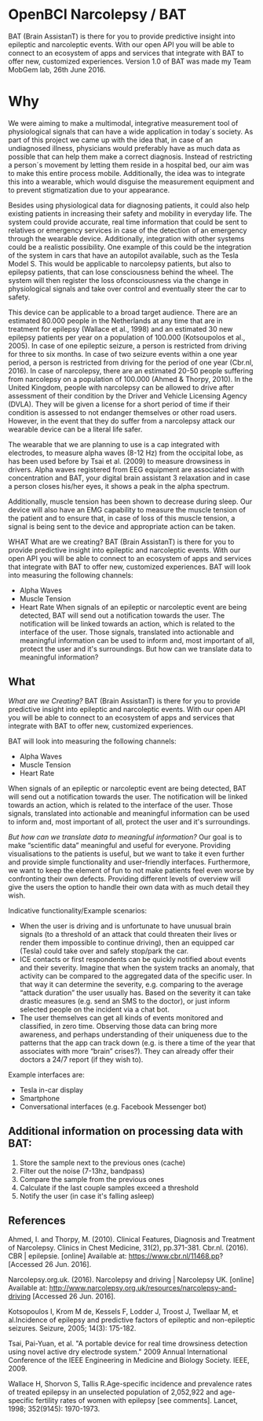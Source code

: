 # OpenBCI Narcolepsy / BAT
BAT (Brain AssistanT) is there for you to provide predictive insight into epileptic and narcoleptic events. With our open API you will be able to connect to an ecosystem of apps and services that integrate with BAT to offer new, customized experiences. Version 1.0 of BAT was made my Team MobGem lab, 26th June 2016.

# Why
We were aiming to make a multimodal, integrative measurement tool of physiological signals that can have a wide application in today´s society. As part of this project we came up with the idea that, in case of an undiagnosed illness, physicians would preferably have as much data as possible that can help them make a correct diagnosis. Instead of restricting a person´s movement by letting them reside in a hospital bed, our aim was to make this entire process mobile.
Additionally, the idea was to integrate this into a wearable, which would disguise the measurement equipment and to prevent stigmatization due to your appearance.

Besides using physiological data for diagnosing patients, it could also help existing patients in increasing their safety and mobility in everyday life. The system could provide accurate, real time information that could be sent to relatives or emergency services in case of the detection of an emergency through the wearable device. Additionally, integration with other systems could be a realistic possibility. One example of this could be the integration of the system in cars that have an autopilot available, such as the Tesla Model S. This would be applicable to narcolepsy patients, but also to epilepsy patients, that can lose consciousness behind the wheel. The system will then register the loss ofconsciousness via the change in physiological signals and take over control and eventually steer the car to safety.

This device can be applicable to a broad target audience. There are an estimated 80.000 people in the Netherlands at any time that are in treatment for epilepsy (Wallace et al., 1998) and an estimated 30 new epilepsy patients per year on a population of 100.000 (Kotsoupolos et al., 2005). In case of one epileptic seizure, a person is restricted from driving for three to six months. In case of two seizure events within a one year period, a person is restricted from driving for the period of one year (Cbr.nl, 2016). In case of narcolepsy, there are an estimated 20-50 people suffering from narcolepsy on a population of 100.000 (Ahmed & Thorpy, 2010). In the United Kingdom, people with narcolepsy can be allowed to drive after assessment of their condition by the Driver and Vehicle Licensing Agency (DVLA). They will be given a license for a short period of time if their condition is assessed to not endanger themselves or other road users. However, in the event that they do suffer from a narcolepsy attack our wearable device can be a literal life safer.

The wearable that we are planning to use is a cap integrated with electrodes, to measure alpha waves (8-12 Hz) from the occipital lobe, as has been used before by Tsai et al. (2009) to measure drowsiness in drivers. Alpha waves registered from EEG equipment are associated with concentration and BAT, your digital brain assistant 3 relaxation and in case a person closes his/her eyes, it shows a peak in the alpha spectrum.

Additionally, muscle tension has been shown to decrease during sleep. Our device will also have an EMG capability to measure the muscle tension of the patient and to ensure that, in case of loss of this muscle tension, a signal is being sent to the device and appropriate action can be taken.

WHAT
What are we creating?
BAT (Brain AssistanT) is there for you to provide predictive insight into epileptic
and narcoleptic events. With our open API you will be able to connect to an
ecosystem of apps and services that integrate with BAT to offer new, customized
experiences.
BAT will look into measuring the following channels:
- Alpha Waves
- Muscle Tension
- Heart Rate
When signals of an epileptic or narcoleptic event are being detected, BAT will
send out a notification towards the user. The notification will be linked towards
an action, which is related to the interface of the user.
Those signals, translated into actionable and meaningful information can be
used to inform and, most important of all, protect the user and it's surroundings.
But how can we translate data to meaningful information?


## What
*What are we Creating?* BAT (Brain AssistanT) is there for you to provide predictive insight into epileptic and narcoleptic events. With our open API you will be able to connect to an ecosystem of apps and services that integrate with BAT to offer new, customized experiences.

BAT will look into measuring the following channels:

- Alpha Waves
- Muscle Tension
- Heart Rate

When signals of an epileptic or narcoleptic event are being detected, BAT will send out a notification towards the user. The notification will be linked towards an action, which is related to the interface of the user.
Those signals, translated into actionable and meaningful information can be used to inform and, most important of all, protect the user and it's surroundings. 

*But how can we translate data to meaningful information?*
Our goal is to make “scientific data” meaningful and useful for everyone. Providing visualisations to the patients is useful, but we want to take it even further and provide simple functionality and user-friendly interfaces. Furthermore, we want to keep the element of fun to not make patients feel even worse by confronting their own defects. Providing different levels of overview will give the users the option to handle their own data with as much detail they wish.

Indicative functionality/Example scenarios:

- When the user is driving and is unfortunate to have unusual brain signals (to a threshold of an attack that could threaten their lives or render them impossible to continue driving), then an equipped car (Tesla) could take over and safely stop/park the car.
- ICE contacts or first respondents can be quickly notified about events and their severity. Imagine that when the system tracks an anomaly, that activity can be compared to the aggregated data of the specific user. In that way it can determine the severity, e.g. comparing to the average “attack duration” the user usually has. Based on the severity it can take drastic measures (e.g. send an SMS to the doctor), or just inform selected people on the incident via a chat bot.
- The user themselves can get all kinds of events monitored and classified, in zero time. Observing those data can bring more awareness, and perhaps understanding of their uniqueness due to the patterns that the app can track down (e.g. is there a time of the year that associates with more “brain” crises?). They can already offer their doctors a 24/7 report (if they wish to).

Example interfaces are:

- Tesla in-car display
- Smartphone
- Conversational interfaces (e.g. Facebook Messenger bot)

## Additional information on processing data with BAT:

1) Store the sample next to the previous ones (cache)
2) Filter out the noise (7-13hz, bandpass)
3) Compare the sample from the previous ones
4) Calculate if the last couple samples exceed a threshold
5) Notify the user (in case it's falling asleep)

## References
Ahmed, I. and Thorpy, M. (2010). Clinical Features, Diagnosis and Treatment of Narcolepsy. Clinics in Chest Medicine, 31(2), pp.371-381. Cbr.nl. (2016). CBR | epilepsie. [online] Available at: https://www.cbr.nl/11468.pp? [Accessed 26 Jun. 2016].

Narcolepsy.org.uk. (2016). Narcolepsy and driving | Narcolepsy UK. [online] Available at: http://www.narcolepsy.org.uk/resources/narcolepsy-and-driving [Accessed 26 Jun. 2016].

Kotsopoulos I, Krom M de, Kessels F, Lodder J, Troost J, Twellaar M, et al.Incidence of epilepsy and predictive factors of epileptic and non-epileptic seizures. Seizure, 2005; 14(3): 175-182.

Tsai, Pai-Yuan, et al. "A portable device for real time drowsiness detection using novel active dry electrode system." 2009 Annual International Conference of the IEEE Engineering in Medicine and Biology Society. IEEE, 2009.

Wallace H, Shorvon S, Tallis R.Age-specific incidence and prevalence rates of treated epilepsy in an unselected population of 2,052,922 and age-specific fertility rates of women with epilepsy [see comments]. Lancet, 1998; 352(9145):
1970-1973.
